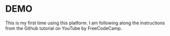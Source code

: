 # DEMO


This is my first time using this platform. I am following along the instructions from the Github tutorial on YouTube by FreeCodeCamp.
